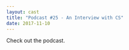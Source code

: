 ```yaml
---
layout: cast
title: "Podcast #25 - An Interview with CS"
date: 2017-11-10
---
```


Check out the podcast.
